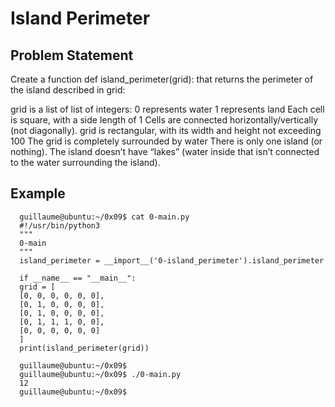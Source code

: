 # Island Perimeter

## Problem Statement
   Create a function def island_perimeter(grid): that returns the perimeter of the island described in grid:

   grid is a list of list of integers:
   0 represents water
   1 represents land
   Each cell is square, with a side length of 1
   Cells are connected horizontally/vertically (not diagonally).
   grid is rectangular, with its width and height not exceeding 100
   The grid is completely surrounded by water
   There is only one island (or nothing).
   The island doesn’t have “lakes” (water inside that isn’t connected to the water surrounding the island).

## Example
      guillaume@ubuntu:~/0x09$ cat 0-main.py
      #!/usr/bin/python3
      """
      0-main
      """
      island_perimeter = __import__('0-island_perimeter').island_perimeter

      if __name__ == "__main__":
      grid = [
      [0, 0, 0, 0, 0, 0],
      [0, 1, 0, 0, 0, 0],
      [0, 1, 0, 0, 0, 0],
      [0, 1, 1, 1, 0, 0],
      [0, 0, 0, 0, 0, 0]
      ]
      print(island_perimeter(grid))

      guillaume@ubuntu:~/0x09$
      guillaume@ubuntu:~/0x09$ ./0-main.py
      12
      guillaume@ubuntu:~/0x09$
